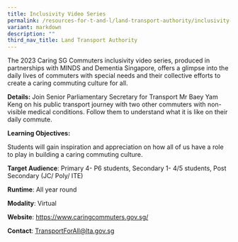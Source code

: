 ```yaml
---
title: Inclusivity Video Series
permalink: /resources-for-t-and-l/land-transport-authority/inclusivity-video-series/
variant: markdown
description: ""
third_nav_title: Land Transport Authority
---
```

The 2023 Caring SG Commuters inclusivity video series, produced in partnerships with MINDS and Dementia Singapore, offers a glimpse into the daily lives of commuters with special needs and their collective efforts to create a caring commuting culture for all.

**Details:** 
Join Senior Parliamentary Secretary for Transport Mr Baey Yam Keng on his public transport journey with two other commuters with non-visible medical conditions. Follow them to understand what it is like on their daily commute.

**Learning Objectives:**

Students will gain inspiration and appreciation on how all of us have a role to play in building a caring commuting culture.

**Target Audience**: Primary 4- P6 students, Secondary 1- 4/5 students, Post Secondary (JC/ Poly/ ITE)
	
**Runtime**: All year round	
	
**Modality**: Virtual
	
**Website**: https://www.caringcommuters.gov.sg/
	
**Contact**: TransportForAll@lta.gov.sg
